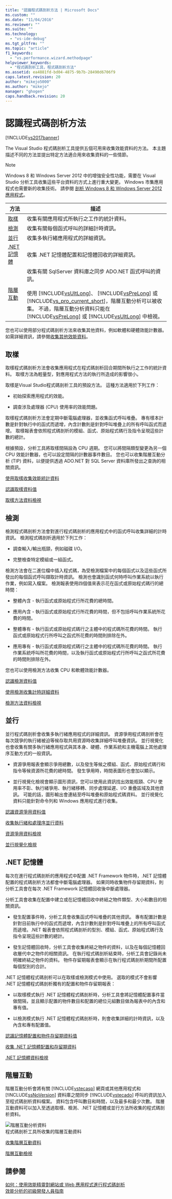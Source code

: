 ```yaml
---
title: "認識程式碼剖析方法 | Microsoft Docs"
ms.custom: ""
ms.date: "11/04/2016"
ms.reviewer: ""
ms.suite: ""
ms.technology: 
  - "vs-ide-debug"
ms.tgt_pltfrm: ""
ms.topic: "article"
f1_keywords: 
  - "vs.performance.wizard.methodpage"
helpviewer_keywords: 
  - "程式碼剖析工具，程式碼剖析方法"
ms.assetid: ea4881fd-bd04-4875-9b7b-28490d6706f9
caps.latest.revision: 20
author: "mikejo5000"
ms.author: "mikejo"
manager: "ghogen"
caps.handback.revision: 20
---
```

# 認識程式碼剖析方法
[!INCLUDE[vs2017banner](../code-quality/includes/vs2017banner.md)]

The Visual Studio 程式碼剖析工具提供五個可用來收集效能資料的方法。  本主題描述不同的方法並提出特定方法適合用來收集資料的一些情節。  
  
> [!NOTE]
>  Windows 8 和 Windows Server 2012 中的增強安全性功能，需要在 Visual Studio 分析工具收集這些平台資料的方式上進行重大變更。  Windows 市集應用程式也需要新的收集技術。  請參閱 [剖析 Windows 8 和 Windows Server 2012 應用程式](../profiling/performance-tools-on-windows-8-and-windows-server-2012-applications.md)。  
  
|方法|描述|  
|--------|--------|  
|[取樣](#sampling)|收集有關應用程式所執行之工作的統計資料。|  
|[檢測](#instrumentation)|收集有關每個函式呼叫的詳細計時資訊。|  
|[並行](#concurrency)|收集多執行緒應用程式的詳細資訊。|  
|[.NET 記憶體](#net_memory)|收集 .NET 記憶體配置和記憶體回收的詳細資訊。|  
|[階層互動](#tier_interaction)|收集有關 SqlServer 資料庫之同步 ADO.NET 函式呼叫的資訊。<br /><br /> 使用 [!INCLUDE[vsUltLong](../code-quality/includes/vsultlong_md.md)]、 [!INCLUDE[vsPreLong](../code-quality/includes/vsprelong_md.md)] 或 [!INCLUDE[vs_pro_current_short](../profiling/includes/vs_pro_current_short_md.md)]，階層互動分析可以被收集。  不過，階層互動分析資料只能在 [!INCLUDE[vsPreLong](../code-quality/includes/vsprelong_md.md)] 或 [!INCLUDE[vsUltLong](../code-quality/includes/vsultlong_md.md)] 中檢視。|  
  
 您也可以使用部分程式碼剖析方法來收集其他資料，例如軟體和硬體效能計數器。  如需詳細資訊，請參閱[收集其他效能資料](../profiling/collecting-additional-performance-data.md)。  
  
##  <a name="sampling"></a> 取樣  
 取樣程式碼剖析方法會收集應用程式在程式碼剖析回合期間所執行之工作的統計資料。  取樣方法為輕量型，對應用程式方法的執行所造成的影響很小。  
  
 取樣是Visual Studio程式碼剖析工具的預設方法。  這種方法適用於下列工作：  
  
-   初始探索應用程式的效能。  
  
-   調查涉及處理器 \(CPU\) 使用率的效能問題。  
  
 取樣程式碼剖析方法會定期中斷電腦處理器，並收集函式呼叫堆疊。  專有樣本計數是針對執行中的函式而遞增，內含計數則是針對呼叫堆疊上的所有呼叫函式而遞增。  取樣報表會依照程式碼剖析的模組、函式、原始程式碼行及指令呈現這些計數的總計。  
  
 根據預設，分析工具將取樣間隔設為 CPU 週期。  您可以將間隔類型變更為另一個 CPU 效能計數器，也可以設定間隔的計數器事件數目。  您也可以收集階層互動分析 \(TIP\) 資料，以便提供透過 ADO.NET 對 SQL Server 資料庫所發出之查詢的相關資訊。  
  
 [使用取樣收集效能統計資料](../profiling/collecting-performance-statistics-by-using-sampling.md)  
  
 [認識取樣資料值](../profiling/understanding-sampling-data-values.md)  
  
 [取樣方法資料檢視](../profiling/profiler-sampling-method-data-views.md)  
  
##  <a name="instrumentation"></a> 檢測  
 檢測程式碼剖析方法會對進行程式碼剖析的應用程式中的函式呼叫收集詳細的計時資訊。  檢測程式碼剖析適用於下列工作：  
  
-   調查輸入\/輸出瓶頸，例如磁碟 I\/O。  
  
-   完整檢查特定模組或一組函式。  
  
 檢測方法會在二進位檔中插入程式碼，為受檢測檔案中的每個函式以及這些函式所發出的每個函式呼叫擷取計時資訊。  檢測也會識別函式何時呼叫作業系統以執行作業，例如寫入檔案。  檢測報表使用四個值來表示花在函式或原始程式碼行的總時間：  
  
-   整體內含 \- 執行函式或原始程式行所花費的總時間。  
  
-   應用內含 \- 執行函式或原始程式行所花費的時間，但不包括呼叫作業系統所花費的時間。  
  
-   整體專有 \- 執行函式或原始程式碼行之主體中的程式碼所花費的時間。  執行函式或原始程式行所呼叫之函式所花費的時間則排除在外。  
  
-   應用專有 \- 執行函式或原始程式碼行之主體中的程式碼所花費的時間。  執行作業系統呼叫所花費的時間，以及執行函式或原始程式行所呼叫之函式所花費的時間則排除在外。  
  
 您也可以使用檢測方法收集 CPU 和軟體效能計數器。  
  
 [認識檢測資料值](../profiling/understanding-instrumentation-data-values.md)  
  
 [使用檢測收集計時詳細資料](../profiling/collecting-detailed-timing-data-by-using-instrumentation.md)  
  
 [檢測方法資料檢視](../profiling/instrumentation-method-data-views.md)  
  
##  <a name="concurrency"></a> 並行  
 並行程式碼剖析會收集多執行緒應用程式的詳細資訊。  資源爭用程式碼剖析會在每次競爭的執行緒被迫等候存取共用資源時收集詳細呼叫堆疊資訊。  並行視覺化也會收集有關多執行緒應用程式與其本身、硬體、作業系統和主機電腦上其他處理序互動方式的一般資訊。  
  
-   資源爭用報表會顯示爭用總數，以及發生等候之模組、函式、原始程式碼行和指令等候資源所花費的總時間。  發生爭用時，時間表圖形也會加以顯示。  
  
-   並行視覺化檢視會顯示圖形資訊，您可以使用此資訊找出效能瓶頸、CPU 使用率不彰、執行緒爭用、執行緒移轉、同步處理延遲、I\/O 重疊區域及其他資訊。  可能的話，圖形輸出會連結至呼叫堆疊和原始程式碼資料。  並行視覺化資料只能針對命令列和 Windows 應用程式進行收集。  
  
 [認識資源爭用資料值](../profiling/understanding-resource-contention-data-values.md)  
  
 [收集執行緒和處理序並行資料](../profiling/collecting-thread-and-process-concurrency-data.md)  
  
 [資源爭用資料檢視](../profiling/resource-contention-data-views.md)  
  
 [並行視覺化檢視](../profiling/concurrency-visualizer.md)  
  
##  <a name="net_memory"></a> .NET 記憶體  
 每次在進行程式碼剖析的應用程式中配置 .NET Framework 物件時，.NET 記憶體配置的程式碼剖析方法都會中斷電腦處理器。  如果同時收集物件存留期資料，則分析工具會在每次 .NET Framework 記憶體回收後中斷處理器。  
  
 分析工具會收集在配置中建立或在記憶體回收中終結之物件類型、大小和數目的相關資訊。  
  
-   發生配置事件時，分析工具會收集函式呼叫堆疊的其他資訊。  專有配置計數是針對目前執行中的函式而遞增，內含計數則是針對呼叫堆疊上的所有呼叫函式而遞增。.NET 報表會依照程式碼剖析的型別、模組、函式、原始程式碼行及指令呈現這些計數的總計。  
  
-   發生記憶體回收時，分析工具會收集終結之物件的資料，以及在每個記憶體回收層代中之物件的相關資訊。  在執行程式碼剖析結束時，分析工具會記錄尚未明確終結之物件的資料。  物件存留期報表會顯示在執行程式碼剖析期間所配置每個型別的合計。  
  
 .NET 記憶體程式碼剖析可以在取樣或檢測模式中使用。  選取的模式不會影響 .NET 記憶體程式碼剖析獨有的配置和物件存留期報表：  
  
-   以取樣模式執行 .NET 記憶體程式碼剖析時，分析工具會將記憶體配置事件當做間隔，並且顯示配置的物件數目和配置的總位元組數目做為報表中的內含和專有值。  
  
-   以檢測模式執行 .NET 記憶體程式碼剖析時，則會收集詳細的計時資訊，以及內含和專有配置值。  
  
 [認識記憶體配置和物件存留期資料值](../profiling/understanding-memory-allocation-and-object-lifetime-data-values.md)  
  
 [收集 .NET 記憶體配置和存留期資料](../profiling/collecting-dotnet-memory-allocation-and-lifetime-data.md)  
  
 [.NET 記憶體資料檢視](../profiling/dotnet-memory-data-views.md)  
  
##  <a name="tier_interaction"></a> 階層互動  
 階層互動分析會將有關 [!INCLUDE[vstecasp](../code-quality/includes/vstecasp_md.md)] 網頁或其他應用程式和 [!INCLUDE[ssNoVersion](../data-tools/includes/ssnoversion_md.md)] 資料庫之間同步 [!INCLUDE[vstecado](../data-tools/includes/vstecado_md.md)] 呼叫的資訊加入至程式碼剖析資料檔案。  資料包含呼叫數目和時間，以及最多和最少次數。  階層互動資料可以加入至透過取樣、檢測、.NET 記憶體或並行方法所收集的程式碼剖析資料。  
  
 ![階層互動分析資料](~/profiling/media/tierinteraction_profilingtools.png "TierInteraction\_ProfilingTools")  
程式碼剖析工具所收集的階層互動資料  
  
 [收集階層互動資料](../profiling/collecting-tier-interaction-data.md)  
  
 [階層互動檢視](../profiling/tier-interaction-views.md)  
  
## 請參閱  
 [如何：使用效能精靈對網站或 Web 應用程式進行程式碼剖析](../profiling/how-to-collect-performance-data-for-a-web-site.md)   
 [效能分析的初級開發人員指南](../profiling/beginners-guide-to-performance-profiling.md)